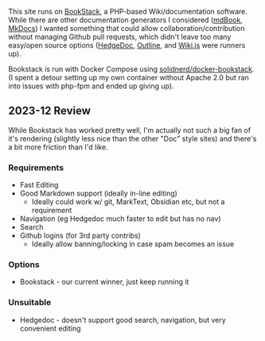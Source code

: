 This site runs on [BookStack](https://www.bookstackapp.com/), a PHP-based Wiki/documentation software. While there are other documentation generators I considered ([mdBook](https://rust-lang.github.io/mdBook/), [MkDocs](https://www.mkdocs.org/)) I wanted something that could allow collaboration/contribution without managing Github pull requests, which didn't leave too many easy/open source options ([HedgeDoc](https://hedgedoc.org/), [Outline](https://github.com/outline/outline), and [Wiki.js](https://js.wiki/) were runners up).

Bookstack is run with Docker Compose using [solidnerd/docker-bookstack](https://github.com/solidnerd/docker-bookstack). (I spent a detour setting up my own container without Apache 2.0 but ran into issues with php-fpm and ended up giving up).


## 2023-12 Review
While Bookstack has worked pretty well, I'm actually not such a big fan of it's rendering (slightly less nice than the other "Doc" style sites) and there's a bit more friction than I'd like.

### Requirements
* Fast Editing
* Good Markdown support (ideally in-line editing)
  * Ideally could work w/ git, MarkText, Obsidian etc, but not a requirement
* Navigation (eg Hedgedoc much faster to edit but has no nav)
* Search
* Github logins (for 3rd party contribs)
  * Ideally allow banning/locking in case spam becomes an issue

### Options
* Bookstack - our current winner, just keep running it

### Unsuitable
* Hedgedoc - doesn't support good search, navigation, but very convenient editing